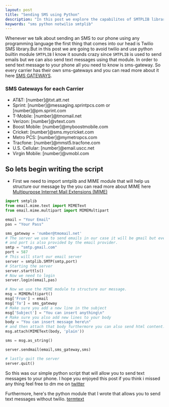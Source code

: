 ```yaml
---
layout: post
title: "Sending SMS using Python"
description: "In this post we explore the capabilites of SMTPLIB library and how can use that to send sms to our phones"
keywords: "sms python notwilio smtplib"
---
```



Whenever we talk about sending an SMS to our phone using any programming language the first thing that comes into our head is Twilio SMS library.But in this post we are going to avoid twilio and use python builtin module `SMTPLIB` I know it sounds crazy since `SMTPLIB` is used to send emails but we can also send text messages using that module. In order to send text message to your phone all you need to know is sms-gateway. So every carrier has their own sms-gateways and you can read more about it here [SMS GATEWAYS](https://en.wikipedia.org/wiki/SMS_gateway).

### SMS Gateways for each Carrier

- AT&T: [number]@txt.att.net
- Sprint: [number]@messaging.sprintpcs.com or [number]@pm.sprint.com
- T-Mobile: [number]@tmomail.net
- Verizon: [number]@vtext.com
- Boost Mobile: [number]@myboostmobile.com
- Cricket: [number]@sms.mycricket.com
- Metro PCS: [number]@mymetropcs.com
- Tracfone: [number]@mmst5.tracfone.com
- U.S. Cellular: [number]@email.uscc.net
- Virgin Mobile: [number]@vmobl.com

## So lets begin writing the script
- First we need to import smtplib and MIME module that will help us structure our message by the you can read more about MIME here [Multipurpose Internet Mail Extensions (MIME)](https://en.wikipedia.org/wiki/MIME)


```python
import smtplib 
from email.mime.text import MIMEText
from email.mime.multipart import MIMEMultipart

email = "Your Email"
pas = "Your Pass"

sms_gateway = 'number@tmomail.net'
# The server we use to send emails in our case it will be gmail but every email provider has a different smtp 
# and port is also provided by the email provider.
smtp = "smtp.gmail.com" 
port = 587
# This will start our email server
server = smtplib.SMTP(smtp,port)
# Starting the server
server.starttls()
# Now we need to login
server.login(email,pas)

# Now we use the MIME module to structure our message.
msg = MIMEMultipart()
msg['From'] = email
msg['To'] = sms_gateway
# Make sure you add a new line in the subject
msg['Subject'] = "You can insert anything\n"
# Make sure you also add new lines to your body
body = "You can insert message here\n"
# and then attach that body furthermore you can also send html content.
msg.attach(MIMEText(body, 'plain'))

sms = msg.as_string()

server.sendmail(email,sms_gateway,sms)

# lastly quit the server
server.quit()
```


So this was our simple python script that will allow you to send text messages to your phone. I hope you enjoyed this post if you think i missed any thing feel free to dm me on [twitter](https://twitter.com/)

Furthermore, here's the python module that I wrote that allows you to send text messages without twilio.
[termtext](https://github.com/mraza007/terminal-text)
